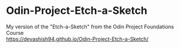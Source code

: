 # Odin-Project-Etch-a-Sketch
My version of the "Etch-a-Sketch" from the Odin Project Foundations Course <br>
https://devashish94.github.io/Odin-Project-Etch-a-Sketch/
